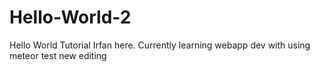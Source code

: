 # Hello-World-2
Hello World Tutorial
Irfan here. Currently learning webapp dev with using meteor
test new editing
